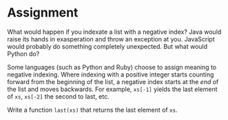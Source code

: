 # Assignment

What would happen if you indexate a list with a negative index?
Java would raise its hands in exasperation and throw an exception at you.
JavaScript would probably do something completely unexpected.
But what would Python do?

Some languages (such as Python and Ruby) choose to
assign meaning to negative indexing. Where
indexing with a positive integer starts counting
forward from the beginning of the list,
a negative index starts at the *end* of the list
and moves backwards. For example, `xs[-1]`
yields the last element of `xs`, `xs[-2]` the second to last, etc.

Write a function `last(xs)` that returns the last element of `xs`.
